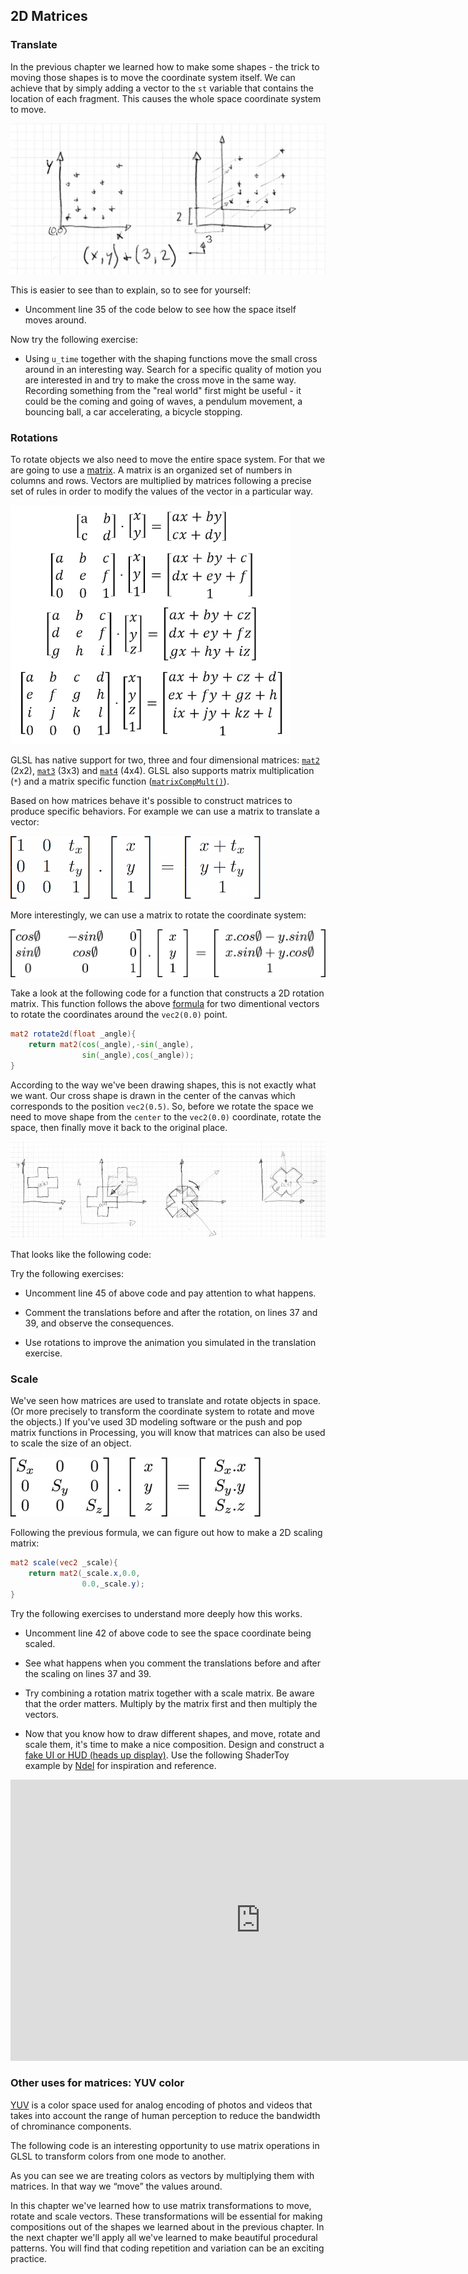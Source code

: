 ## 2D Matrices

<canvas id="custom" class="canvas" data-fragment-url="matrix.frag"  width="700px" height="200px"></canvas>

### Translate

In the previous chapter we learned how to make some shapes - the trick to moving those shapes is to move the coordinate system itself. We can achieve that by simply adding a vector to the ```st``` variable that contains the location of each fragment. This causes the whole space coordinate system to move. 

![](translate.jpg)

This is easier to see than to explain, so to see for yourself:

* Uncomment line 35 of the code below to see how the space itself moves around.

<div class="codeAndCanvas" data="cross-translate.frag"></div>
 
Now try the following exercise:

* Using ```u_time``` together with the shaping functions move the small cross around in an interesting way. Search for a specific quality of motion you are interested in and try to make the cross move in the same way. Recording something from the "real world" first might be useful - it could be the coming and going of waves, a pendulum movement, a bouncing ball, a car accelerating, a bicycle stopping.

### Rotations

To rotate objects we also need to move the entire space system. For that we are going to use a [matrix](http://en.wikipedia.org/wiki/Matrix_%28mathematics%29). A matrix is an organized set of numbers in columns and rows. Vectors are multiplied by matrices following a precise set of rules in order to modify the values of the vector in a particular way.

[![Wikipedia entry for Matrix (mathematics) ](matrixes.png)](https://en.wikipedia.org/wiki/Matrix)

GLSL has native support for two, three and four dimensional matrices: [```mat2```](../glossary/?search=mat2) (2x2), [```mat3```](../glossary/?search=mat3) (3x3) and [```mat4```](../glossary/?search=mat4) (4x4). GLSL also supports matrix multiplication  (```*```) and a matrix specific function ([```matrixCompMult()```](../glossary/?search=matrixCompMult)).

Based on how matrices behave it's possible to construct matrices to produce specific behaviors. For example we can use a matrix to translate a vector:

![](3dtransmat.png)

More interestingly, we can use a matrix to rotate the coordinate system: 

![](rotmat.png)

Take a look at the following code for a function that constructs a 2D rotation matrix. This function follows the above [formula](http://en.wikipedia.org/wiki/Rotation_matrix) for two dimentional vectors to rotate the coordinates around the ```vec2(0.0)``` point. 

```glsl
mat2 rotate2d(float _angle){
    return mat2(cos(_angle),-sin(_angle),
                sin(_angle),cos(_angle));
}
```

According to the way we've been drawing shapes, this is not exactly what we want. Our cross shape is drawn in the center of the canvas which corresponds to the position ```vec2(0.5)```. So, before we rotate the space we need to move shape from the `center` to the ```vec2(0.0)``` coordinate, rotate the space, then finally move it back to the original place.

![](rotate.jpg)

That looks like the following code:

<div class="codeAndCanvas" data="cross-rotate.frag"></div>

Try the following exercises:

* Uncomment line 45 of above code and pay attention to what happens.

* Comment the translations before and after the rotation, on lines 37 and 39, and observe the consequences.

* Use rotations to improve the animation you simulated in the translation exercise. 

### Scale

We've seen how matrices are used to translate and rotate objects in space. (Or more precisely to transform the coordinate system to rotate and move the objects.) If you've used 3D modeling software or the push and pop matrix functions in Processing, you will know that matrices can also be used to scale the size of an object. 

![](scale.png)

Following the previous formula, we can figure out how to make a 2D scaling matrix:

```glsl
mat2 scale(vec2 _scale){
    return mat2(_scale.x,0.0,
                0.0,_scale.y);
}
```

<div class="codeAndCanvas" data="cross-scale.frag"></div> 

Try the following exercises to understand more deeply how this works.

* Uncomment line 42 of above code to see the space coordinate being scaled.

* See what happens when you comment the translations before and after the scaling on lines 37 and 39.

* Try combining a rotation matrix together with a scale matrix. Be aware that the order matters. Multiply by the matrix first and then multiply the vectors.

* Now that you know how to draw different shapes, and move, rotate and scale them, it's time to make a nice composition. Design and construct a [fake UI or HUD (heads up display)](https://www.pinterest.com/patriciogonzv/huds/). Use the following ShaderToy example by [Ndel](https://www.shadertoy.com/user/ndel) for inspiration and reference.

<iframe width="800" height="450" frameborder="0" src="https://www.shadertoy.com/embed/4s2SRt?gui=true&t=10&paused=true" allowfullscreen></iframe>

### Other uses for matrices: YUV color

[YUV](http://en.wikipedia.org/wiki/YUV) is a color space used for analog encoding of photos and videos that takes into account the range of human perception to reduce the bandwidth of chrominance components.

The following code is an interesting opportunity to use matrix operations in GLSL to transform colors from one mode to another.

<div class="codeAndCanvas" data="yuv.frag"></div>

As you can see we are treating colors as vectors by multiplying them with matrices. In that way we “move” the values around.

In this chapter we've learned how to use matrix transformations to move, rotate and scale vectors. These transformations will be essential for making compositions out of the shapes we learned about in the previous chapter. In the next chapter we'll apply all we've learned to make beautiful procedural patterns. You will find that coding repetition and variation can be an exciting practice.
